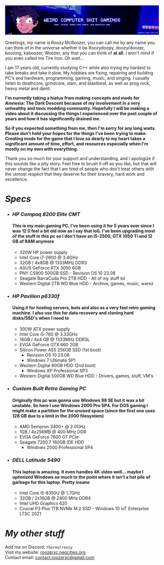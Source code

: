 ![](./stuff/wpcstuff2.png)

Greetings, my name is Roozy McRoozer, you can call me by any name you can think of in the universe whether it be Roozydoopy, doozy/doozer, boozing, kaboozer, Woozer, any that you can think of **at all**. I won't mind if you even called me Tire Iron. *Oh wait...*

I am 17 years old, currently studying C++ while also trying my hardest to take breaks and take it slow. My hobbies are fixing, repairing and building PC's and hardware, programming, gaming, music, and singing. I usually listen to deathcore, grindcore, slam, and blastbeat, as well as prog rock, heavy metal and djent.

**I'm currently taking a hiatus from making concepts and mods for Amnesia: The Dark Descent because of my involvement in a very unhealthy and toxic modding community. Hopefully I will be making a video about it discussing the things I experienced over the past couple of years and how it has significantly drained me.**

**So if you expected something from me, then I'm sorry for any long waits. Please don't hold your hopes for the things I've been trying to make. Creating mods for the game that I love so dearly to my heart takes a significant amount of time, effort, and resources especially when I'm mostly on my own with everything.**

Thank you so much for your support and understanding, and I apologize if this sounds like a pity story. Feel free to brush it off as you like, but that will never change the fact that I am tired of people who don't treat others with the utmost respect that they deserve for their bravery, hard work and excellence.

# *Specs*
- ### *HP Compaq 8200 Elite CMT*
  #### This is my main gaming PC, I've been using it for 5 years ever since I was 12 (I feel a bit old now as I say that lol). I've been upgrading most of the stuff in this pc so I don't have an i5-2500, GTX 1050 Ti and 12 GB of RAM anymore
  - 320W HP power supply
  - Intel Core i7-2600 @ 3.4GHz
  - 32GB / 4x8GB @ 1333MHz DDR3
  - ASUS GeForce RTX 3050 6GB
  - PNY CS900 500GB SSD - Revision OS 10 23.08
  - Seagate BarraCuda Pro 2TB HDD - All of my stuff lol
  - Western Digital 2TB WD Blue HDD - Archive, games, music, warez
- ### *HP Pavilion p6330f*
  #### Using it for hosting servers, bots and also as a very fast retro gaming machine. I also use this for data recovery and cloning hard disks/SSD's when I need to
  - 300W ATX power supply
  - Intel Core i5-760 @ 3.33GHz
  - 16GB / 4x4 GB @ 1333MHz DDR3L
  - EVGA GeForce GTX 660 2GB
  - Silicon Power A55 256GB SSD (1st boot)
      - Revision OS 10 23.08
      - Windows 7 Ultimate SP1
  - Western Digital 80GB HDD (2nd boot)
      - Windows XP Professional SP3
  - Western Digital 500GB WD Blue HDD - Drivers, games, stuff, VM's
- ### *Custom Built Retro Gaming PC*
  #### Originally this pc was gonna use Windows 98 SE but it was a bit unstable. So here I use Windows 2000 Pro SP4. For DOS gaming I might make a partition for the unused space (since the first one uses 128 GB due to a limit in the 2000 filesystem)
  - AMD Sempron 3400+ @ 2.0GHz
  - 1GB / 4x256MB @ 400 MHz DDR
  - EVGA GeForce 7600 GT PCIe
  - Seagate 7200.7 160GB IDE HDD
    - Windows 2000 Professional SP4
- ### *DELL Latitude 5490*
  #### This laptop is amazing. It even handles 4K video well... maybe I optimized Windows so much to the point where it isn't a hot pile of garbage for this laptop. Pretty insane
  - Intel Core i5-8350U @ 1.7GHz
  - 32GB / 2x16GB @ 2400 MHz DDR4
  - Intel UHD Graphics 620
  - Crucial P3 Plus 1TB NVMe M.2 SSD - Windows 10 IoT Enterprise LTSC 2021
# *My other stuff*
Add me on Discord: `therealroozy`<br>
Visit my website: [roozerxc.neocities.org](https://roozerxc.neocities.org/index.html)<br>
Contact email: [contact.roozerxc@gmail.com](mailto:contact.roozerxc@gmail.com)
